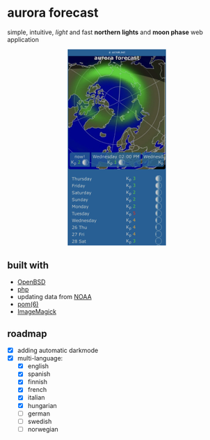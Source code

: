 # aurora forecast
simple, intuitive, _light_ and fast **northern lights** and **moon phase** web application

<p align="center">
  <img src="./example.png" width=45% />
</p>


## built with

* [OpenBSD](https://www.openbsd.org)
* [php](https://www.php.net)
* updating data from [NOAA](http://www.noaa.gov/) 
* [pom(6)](https://man.openbsd.org/pom.6)
* [ImageMagick](https://imagemagick.org)

## roadmap

* [x] adding automatic darkmode
* [x] multi-language:
  - [x] english
  - [x] spanish
  - [x] finnish
  - [x] french
  - [x] italian
  - [x] hungarian
  - [ ] german
  - [ ] swedish
  - [ ] norwegian
